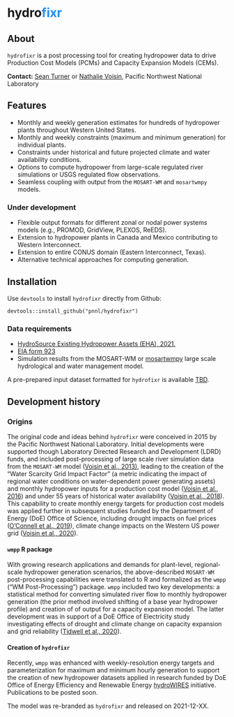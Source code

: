 
<!-- README.md is generated from README.Rmd. Please edit that file -->
<!-- # <img src='man/figures/hydrofixr logo v2.png' align="centre" height="101.5" /> -->
<!-- badges: start -->
<!-- badges: end -->

# hydro<span style="color:dodgerblue">fixr</span>

## About

`hydrofixr` is a post processing tool for creating hydropower data to
drive Production Cost Models (PCMs) and Capacity Expansion Models
(CEMs).

**Contact:** [Sean Turner](sean.turner@pnnl.gov) or [Nathalie
Voisin](nathalie.voisin@pnnl.gov), Pacific Northwest National Laboratory

## Features

-   Monthly and weekly generation estimates for hundreds of hydropower
    plants throughout Western United States.
-   Monthly and weekly constraints (maximum and minimum generation) for
    individual plants.
-   Constraints under historical and future projected climate and water
    availability conditions.
-   Options to compute hydropower from large-scale regulated river
    simulations or USGS regulated flow observations.
-   Seamless coupling with output from the `MOSART-WM` and `mosartwmpy`
    models.

### Under development

-   Flexible output formats for different zonal or nodal power systems
    models (e.g., PROMOD, GridView, PLEXOS, ReEDS).
-   Extension to hydropower plants in Canada and Mexico contributing to
    Western Interconnect.
-   Extension to entire CONUS domain (Eastern Interconnect, Texas).
-   Alternative technical approaches for computing generation.

## Installation

Use `devtools` to install `hydrofixr` directly from Github:

`devtools::install_github("pnnl/hydrofixr")`

### Data requirements

-   [HydroSource Existing Hydropower Assets
    (EHA), 2021.](https://doi.org/10.21951/EHA_FY2021/1782791)
-   [EIA form 923](https://www.eia.gov/electricity/data/eia923/)
-   Simulation results from the MOSART-WM or
    [mosartwmpy](https://github.com/IMMM-SFA/mosartwmpy) large scale
    hydrological and water management model.

A pre-prepared input dataset formatted for `hydrofixr` is available
[TBD](TBD).

## Development history

### Origins

The original code and ideas behind `hydrofixr` were conceived in 2015 by
the Pacific Northwest National Laboratory. Initial developments were
supported though Laboratory Directed Research and Development (LDRD)
funds, and included post-processing of large scale river simulation data
from the `MOSART-WM` model ([Voisin et al.,
2013)](https://hess.copernicus.org/articles/17/3605/2013/), leading to
the creation of the “Water Scarcity Grid Impact Factor” (a metric
indicating the impact of regional water conditions on water-dependent
power generating assets) and monthly hydropower inputs for a production
cost model ([Voisin et al.,
2016](https://www.sciencedirect.com/science/article/abs/pii/S0360544216311732))
and under 55 years of historical water availability ([Voisin et al.,
2018](https://www.sciencedirect.com/science/article/abs/pii/S0360544216311732)).
This capability to create monthly energy targets for production cost
models was applied further in subsequent studies funded by the
Department of Energy (DoE) Office of Science, including drought impacts
on fuel prices ([O’Connell et al.,
2019](https://www.sciencedirect.com/science/article/pii/S0306261919301254)),
climate change impacts on the Western US power grid ([Voisin et al.,
2020](https://www.sciencedirect.com/science/article/pii/S030626192030979X)).

#### `wmpp` R package

With growing research applications and demands for plant-level,
regional-scale hydropower generation scenarios, the above-described
`MOSART-WM` post-processing capabilities were translated to R and
formalized as the `wmpp` (“WM Post-Processing”) package. `wmpp` included
two key developments: a statistical method for converting simulated
river flow to monthly hydropower generation (the prior method involved
shifting of a base year hydropower profile) and creation of of output
for a capacity expansion model. The latter development was in support of
a DoE Office of Electricity study investigating effects of drought and
climate change on capacity expansion and grid reliability ([Tidwell et
al.,
2020](https://www.wecc.org/Administrative/Climate%20Influences%20on%20Expansion%20Planning%20in%20Western%20US%20-%2020201120%20-%20Clean.pdf)).

#### Creation of `hydrofixr`

Recently, `wmpp` was enhanced with weekly-resolution energy targets and
parameterization for maximum and minimum hourly generation to support
the creation of new hydropower datasets applied in research funded by
DoE Office of Energy Efficiency and Renewable Energy
[hydroWIRES](https://www.energy.gov/eere/water/hydrowires-initiative)
initiative. Publications to be posted soon.

The model was re-branded as `hydrofixr` and released on 2021-12-XX.
